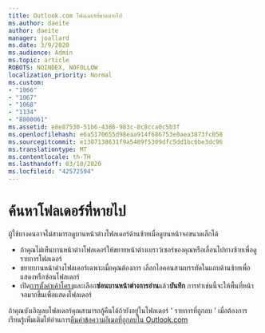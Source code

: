 ```yaml
---
title: Outlook.com โฟลเดอร์ที่ขาดหายไป
ms.author: daeite
author: daeite
manager: joallard
ms.date: 3/9/2020
ms.audience: Admin
ms.topic: article
ROBOTS: NOINDEX, NOFOLLOW
localization_priority: Normal
ms.custom:
- "1066"
- "1067"
- "1068"
- "1134"
- "8000061"
ms.assetid: e8e87530-51b6-4386-983c-8c8cca0c5b3f
ms.openlocfilehash: e6a5170655d98eaa914f686753e0aea3873fc058
ms.sourcegitcommit: e1307138631f9a5489f5309dfc5dd1bc6be3dc96
ms.translationtype: MT
ms.contentlocale: th-TH
ms.lasthandoff: 03/10/2020
ms.locfileid: "42572594"
---
```

# <a name="find-missing-folders"></a>ค้นหาโฟลเดอร์ที่หายไป

ผู้ใช้บางคนอาจไม่สามารถดูบานหน้าต่างโฟลเดอร์ด้านซ้ายเมื่อดูบนหน้าจอขนาดเล็กได้

- ถ้าคุณไม่เห็นบานหน้าต่างโฟลเดอร์ให้ขยายหน้าต่างเบราว์เซอร์ของคุณหรือเลื่อนไปทางซ้ายเพื่อดูรายการโฟลเดอร์
- ขยายบานหน้าต่างโฟลเดอร์เฉพาะเมื่อคุณต้องการ เลือกไอคอนสามบรรทัดในแถบด้านซ้ายเพื่อแสดงหรือซ่อนโฟลเดอร์
- เปิด[การตั้งค่าเค้าโครง](https://outlook.live.com/mail/options/mail/layout)และเลือก**ซ่อนบานหน้าต่างการอ่าน**แล้ว**บันทึก** การทำเช่นนี้จะให้พื้นที่หน้าจอมากขึ้นเพื่อแสดงโฟลเดอร์

ถ้าคุณบังเอิญลบโฟลเดอร์คุณสามารถกู้คืนได้ถ้ายังอยู่ในโฟลเดอร์ ' รายการที่ถูกลบ ' เมื่อต้องการเรียนรู้เพิ่มเติมให้อ่านการ[คืนค่าข้อความอีเมลที่ถูกลบใน Outlook.com](https://support.office.com/article/cf06ab1b-ae0b-418c-a4d9-4e895f83ed50)
